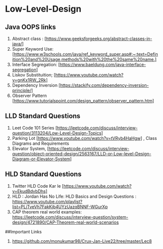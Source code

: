 # Low-Level-Design

## Java OOPS links 
1. Abstract class : [https://www.geeksforgeeks.org/abstract-classes-in-java/]
2. Super Keyword Use: [https://www.w3schools.com/java/ref_keyword_super.asp#:~:text=Definition%20and%20Usage,methods%20with%20the%20same%20name.]
3. Interface Segregation: [https://www.baeldung.com/java-interface-segregation]
4. Liskov Substituition; [https://www.youtube.com/watch?v=gnKx1RW_2Rk]
5. Dependency Inversion [https://stackify.com/dependency-inversion-principle/]
6. Observer Pattern [https://www.tutorialspoint.com/design_pattern/observer_pattern.htm]


## LLD Standard Questions
1. Leet Code 101 Series [https://leetcode.com/discuss/interview-question/3113204/Low-Level-Design-Topics]
2. Parking Lot [https://www.youtube.com/watch?v=tVRyb4HaHgw] , Class Diagrams and Requirements
3. Elevator System, [https://leetcode.com/discuss/interview-question/object-oriented-design/2563167/LLD-or-Low-level-Design-Diagram-or-Elevator-System]


## HLD Standard Questions
1. Twitter HLD Code Kar le [https://www.youtube.com/watch?v=EkudBdvbDhs]
2. HLD : Jordan Has No Life: HLD Basics and Design Questions : https://www.youtube.com/playlist?list=PLjTveVh7FakKjb4UYzUazqBNNF-WGurXp
3. CAP theorem real world examples: https://leetcode.com/discuss/interview-question/system-design/4721890/CAP-Theorem-real-world-scenarios

##Important Links
1. https://github.com/monukumar98/Crux-Jan-Live22/tree/master/Lec8

